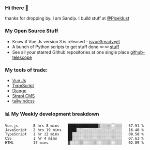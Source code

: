 ### Hi there 👋

thanks for dropping by.
I am Sandip. I build stuff at [@Pixeldust](github.com/pixeldust-in/)

###  **My Open Source Stuff**

 - Know if Vue Js version 3 is released -  [isvue3readyyet](https://github.com/sandiprb/isvue3readyyet)
 - A bunch of Python scripts to get stuff done 💤 💤 [stuff](https://github.com/sandiprb/stuff)
 - See all your starred Github repositories at one single place [github-telescope](https://github.com/sandiprb/github-telescope)



###  **My tools of trade:**
 - [Vue Js](https://github.com/vuejs/vue/)
 - [TypeScript](https://github.com/microsoft/TypeScript)
 - [Django](github.com/django/django)
 - [Strapi CMS](github.com/strapi/strapi)
 - [tailwindcss](https://github.com/tailwindlabs/tailwindcss)


###  📊 **My Weekly development breakdown**
<!--START_SECTION:waka-->
```text
Vue.js       8 hrs 8 mins    ██████████████▒░░░░░░░░░░   57.51 % 
JavaScript   2 hrs 19 mins   ████░░░░░░░░░░░░░░░░░░░░░   16.40 % 
TypeScript   1 hr 12 mins    ██░░░░░░░░░░░░░░░░░░░░░░░   08.58 % 
CSS          1 hr 4 mins     ██░░░░░░░░░░░░░░░░░░░░░░░   07.63 % 
HTML         17 mins         ▓░░░░░░░░░░░░░░░░░░░░░░░░   02.09 % 
```
<!--END_SECTION:waka-->
